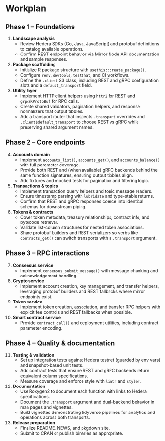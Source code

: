 # Workplan

## Phase 1 – Foundations

1. **Landscape analysis**
   * Review Hedera SDKs (Go, Java, JavaScript) and protobuf definitions to catalog available operations.
   * Confirm REST endpoint behavior via Mirror Node API documentation and sample responses.
2. **Package scaffolding**
   * Initialize R package structure with `usethis::create_package()`.
   * Configure `renv`, `devtools`, `testthat`, and CI workflows.
   * Define the `.client` S3 class, including REST and gRPC configuration slots and a `default_transport` field.
3. **Utility layer**
   * Implement HTTP client helpers using `httr2` for REST and `grpc`/`RProtoBuf` for RPC calls.
   * Create shared validators, pagination helpers, and response normalizers that output tibbles.
   * Add a transport router that inspects `.transport` overrides and `.client$default_transport` to choose REST vs gRPC while preserving shared argument names.

## Phase 2 – Core endpoints

4. **Accounts domain**
   * Implement `accounts_list()`, `accounts_get()`, and `accounts_balance()` with full parameter coverage.
   * Provide both REST and (when available) gRPC backends behind the same function signatures, ensuring output tibbles align.
   * Add fixtures and mocked tests for pagination and filtering logic.
5. **Transactions & topics**
   * Implement transaction query helpers and topic message readers.
   * Ensure timestamp parsing with `lubridate` and type-stable returns.
   * Confirm that REST and gRPC responses coerce into identical schemas for downstream piping.
6. **Tokens & contracts**
   * Cover token metadata, treasury relationships, contract info, and bytecode retrieval.
   * Validate list-column structures for nested token associations.
   * Share protobuf builders and REST serializers so verbs like `contracts_get()` can switch transports with a `.transport` argument.

## Phase 3 – RPC interactions

7. **Consensus service**
   * Implement `consensus_submit_message()` with message chunking and acknowledgement handling.
8. **Crypto service**
   * Implement account creation, key management, and transfer helpers, leveraging protobuf builders and REST fallbacks where mirror endpoints exist.
9. **Token service**
   * Implement token creation, association, and transfer RPC helpers with explicit fee controls and REST fallbacks when possible.
10. **Smart contract service**
    * Provide `contract_call()` and deployment utilities, including contract parameter encoding.

## Phase 4 – Quality & documentation

11. **Testing & validation**
    * Set up integration tests against Hedera testnet (guarded by env vars) and snapshot-based unit tests.
    * Add contract tests that ensure REST and gRPC backends return equivalent column specifications.
    * Measure coverage and enforce style with `lintr` and `styler`.
12. **Documentation**
    * Use Roxygen2 to document each function with links to Hedera specifications.
    * Document the `.transport` argument and dual-backend behavior in man pages and vignettes.
    * Build vignettes demonstrating tidyverse pipelines for analytics and operations across both transports.
13. **Release preparation**
    * Finalize README, NEWS, and pkgdown site.
    * Submit to CRAN or publish binaries as appropriate.
